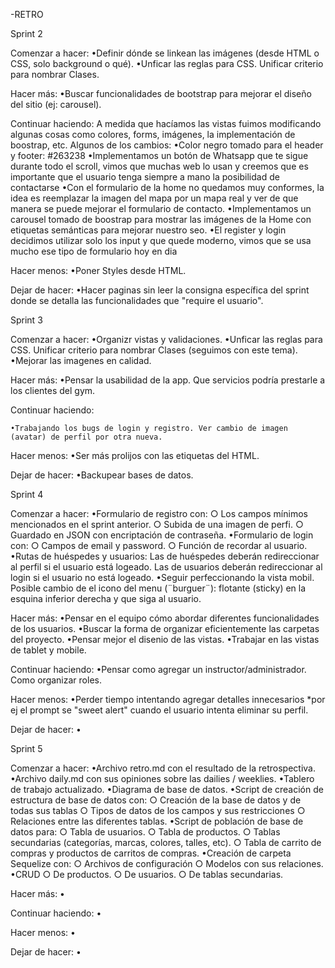 -RETRO

Sprint 2

Comenzar a hacer: 
    •Definir dónde se linkean las imágenes (desde HTML o CSS, solo background o qué).
    •Unficar las reglas para CSS. Unificar criterio para nombrar Clases.

Hacer más:
    •Buscar funcionalidades de bootstrap para mejorar el diseño del sitio (ej: carousel).

Continuar haciendo:
    A medida que hacíamos las vistas fuimos modificando algunas cosas como colores, forms, imágenes, la implementación de boostrap, etc.
    Algunos de los cambios:
    •Color negro tomado para el header y footer: #263238
    •Implementamos un botón de Whatsapp que te sigue durante todo el scroll, vimos que muchas web lo usan y creemos que es importante que el usuario tenga siempre a mano la posibilidad de contactarse
    •Con el formulario de la home no quedamos muy conformes, la idea es reemplazar la imagen del mapa por un mapa real y ver de que manera se puede mejorar el formulario de contacto.
    •Implementamos un carousel tomado de boostrap para mostrar las imágenes de la Home con etiquetas semánticas para mejorar nuestro seo.
    •El register y login decidimos utilizar solo los input y que quede moderno, vimos que se usa mucho ese tipo de formulario hoy en dia

Hacer menos:
    •Poner Styles desde HTML.

Dejar de hacer:
    •Hacer paginas sin leer la consigna específica del sprint donde se detalla las funcionalidades que "require el usuario". 

Sprint 3

Comenzar a hacer: 
    •Organizr vistas y validaciones.
    •Unficar las reglas para CSS. Unificar criterio para nombrar Clases (seguimos con este tema).
    •Mejorar las imagenes en calidad.

Hacer más:
    •Pensar la usabilidad de la app. Que servicios podría prestarle a los clientes del gym.

Continuar haciendo:

    •Trabajando los bugs de login y registro. Ver cambio de imagen (avatar) de perfil por otra nueva.

Hacer menos:
    •Ser más prolijos con las etiquetas del HTML. 

Dejar de hacer:
    •Backupear bases de datos.

Sprint 4

Comenzar a hacer: 
    •Formulario de registro con: 
        ○ Los campos mínimos mencionados en el sprint anterior. 
        ○ Subida de una imagen de perfi. 
        ○ Guardado en JSON con encriptación de contraseña.
    •Formulario de login con: 
        ○ Campos de email y password. 
        ○ Función de recordar al usuario. 
    •Rutas de huéspedes y usuarios: Las de huéspedes deberán redireccionar al perfil si el usuario está logeado. Las de usuarios deberán redireccionar al login si el usuario no está logeado.
    •Seguir perfeccionando la vista mobil. Posible cambio de el icono del menu (¨burguer¨):  flotante (sticky) en la esquina inferior derecha y que siga al usuario.

Hacer más:
    •Pensar en el equipo cómo abordar diferentes funcionalidades de los usuarios.
    •Buscar la forma de organizar eficientemente las carpetas del proyecto.
    •Pensar mejor el disenio de las vistas.
    •Trabajar en las vistas de tablet y mobile.

Continuar haciendo:
    •Pensar como agregar un instructor/administrador. Como organizar roles.

Hacer menos:
    •Perder tiempo intentando agregar detalles innecesarios *por ej el prompt se "sweet alert" cuando el usuario intenta eliminar su perfil.

Dejar de hacer:
    • 

Sprint 5
    
Comenzar a hacer: 
    •Archivo ​retro.md​ con el resultado de la retrospectiva.
    •Archivo d​aily.md​ con sus opiniones sobre las dailies / weeklies.
    •Tablero de trabajo actualizado.
    •Diagrama de base de datos.
    •Script de creación de estructura de base de datos con: 
        ○ Creación de la base de datos y de todas sus tablas 
        ○ Tipos de datos de los campos y sus restricciones 
        ○ Relaciones entre las diferentes tablas.
    •Script de población de base de datos para: 
        ○ Tabla de usuarios. 
        ○ Tabla de productos. 
        ○ Tablas secundarias (categorías, marcas, colores, talles, etc). 
        ○ Tabla de carrito de compras y productos de carritos de compras.
    •Creación de carpeta Sequelize con: ○ Archivos de configuración ○ Modelos con sus relaciones.
    •CRUD 
        ○ De productos. 
        ○ De usuarios. 
        ○ De tablas secundarias.


Hacer más:
    •

Continuar haciendo:
    •

Hacer menos:
    •

Dejar de hacer:
    • 
